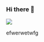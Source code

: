 ### Hi there 👋

<img src="https://img.shields.io/badge/HTML5-E34F26?style=for-the-badge&logo=html5&logoColor=white" />

efwerwetwfg
<!--
**nancynsalazar/nancynsalazar** is a ✨ _special_ ✨ repository because its `README.md` (this file) appears on your GitHub profile.

Here are some ideas to get you started:

- 🔭 I’m currently working on ...
- 🌱 I’m currently learning ...
- 👯 I’m looking to collaborate on ...
- 🤔 I’m looking for help with ...
- 💬 Ask me about ...
- 📫 How to reach me: ...
- 😄 Pronouns: ...
- ⚡ Fun fact: ...

-->

